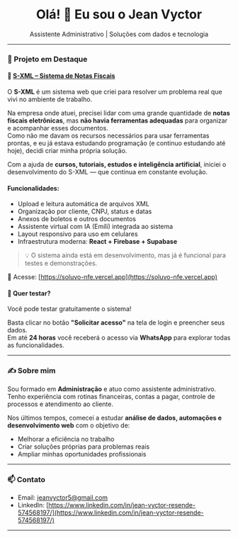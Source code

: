 <h1 align="center">Olá! 👋 Eu sou o Jean Vyctor</h1>

<p align="center">
  Assistente Administrativo |  Soluções com dados e tecnologia
</p>

---

### 🚀 Projeto em Destaque

#### 🧾 [S-XML – Sistema de Notas Fiscais](https://soluvo-nfe.vercel.app/)

O **S-XML** é um sistema web que criei para resolver um problema real que vivi no ambiente de trabalho.

Na empresa onde atuei, precisei lidar com uma grande quantidade de **notas fiscais eletrônicas**, mas **não havia ferramentas adequadas** para organizar e acompanhar esses documentos.  
Como não me davam os recursos necessários para usar ferramentas prontas, e eu já estava estudando programação (e continuo estudando até hoje), decidi criar minha própria solução.

Com a ajuda de **cursos, tutoriais, estudos e inteligência artificial**, iniciei o desenvolvimento do S-XML — que continua em constante evolução.

#### Funcionalidades:
- Upload e leitura automática de arquivos XML
- Organização por cliente, CNPJ, status e datas
- Anexos de boletos e outros documentos
- Assistente virtual com IA (Emíli) integrada ao sistema
- Layout responsivo para uso em celulares
- Infraestrutura moderna: **React + Firebase + Supabase**

> 💡 O sistema ainda está em desenvolvimento, mas já é funcional para testes e demonstrações.

🔗 Acesse: [https://soluvo-nfe.vercel.app](https://soluvo-nfe.vercel.app)

#### 🧪 Quer testar?

Você pode testar gratuitamente o sistema!

Basta clicar no botão **"Solicitar acesso"** na tela de login e preencher seus dados.  
Em até **24 horas** você receberá o acesso via **WhatsApp** para explorar todas as funcionalidades.


---

### ✍️ Sobre mim

Sou formado em **Administração** e atuo como assistente administrativo.  
Tenho experiência com rotinas financeiras, contas a pagar, controle de processos e atendimento ao cliente.

Nos últimos tempos, comecei a estudar **análise de dados, automações e desenvolvimento web** com o objetivo de:

- Melhorar a eficiência no trabalho
- Criar soluções próprias para problemas reais
- Ampliar minhas oportunidades profissionais

---

### 📫 Contato

- Email: jeanvyctor5@gmail.com  
- LinkedIn: [https://www.linkedin.com/in/jean-vyctor-resende-574568197/](https://www.linkedin.com/in/jean-vyctor-resende-574568197/)

---
